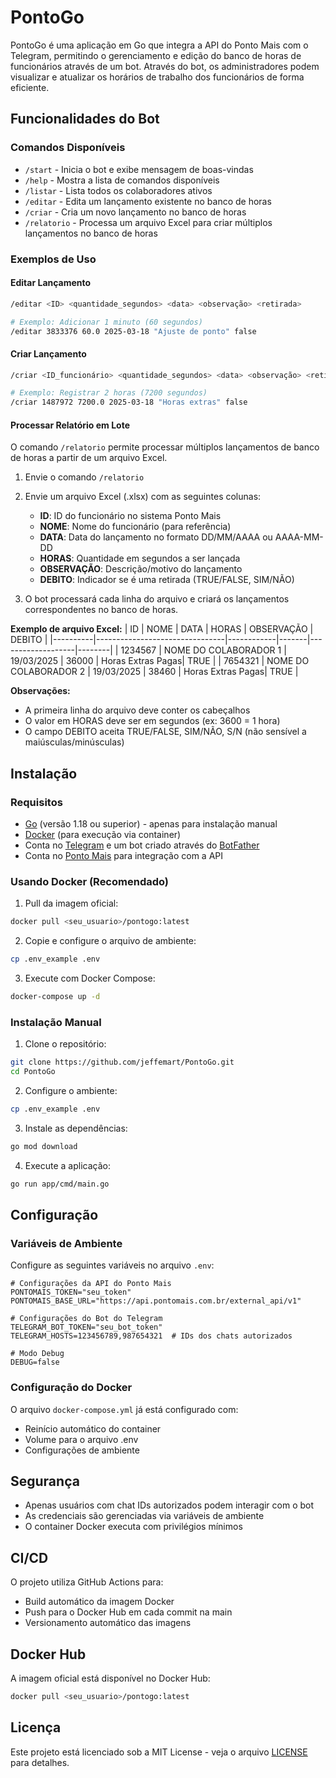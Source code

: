 # PontoGo

PontoGo é uma aplicação em Go que integra a API do Ponto Mais com o Telegram, permitindo o gerenciamento e edição do banco de horas de funcionários através de um bot. Através do bot, os administradores podem visualizar e atualizar os horários de trabalho dos funcionários de forma eficiente.

## Funcionalidades do Bot

### Comandos Disponíveis
- `/start` - Inicia o bot e exibe mensagem de boas-vindas
- `/help` - Mostra a lista de comandos disponíveis
- `/listar` - Lista todos os colaboradores ativos
- `/editar` - Edita um lançamento existente no banco de horas
- `/criar` - Cria um novo lançamento no banco de horas
- `/relatorio` - Processa um arquivo Excel para criar múltiplos lançamentos no banco de horas

### Exemplos de Uso

#### Editar Lançamento
```bash
/editar <ID> <quantidade_segundos> <data> <observação> <retirada>

# Exemplo: Adicionar 1 minuto (60 segundos)
/editar 3833376 60.0 2025-03-18 "Ajuste de ponto" false
```

#### Criar Lançamento
```bash
/criar <ID_funcionário> <quantidade_segundos> <data> <observação> <retirada>

# Exemplo: Registrar 2 horas (7200 segundos)
/criar 1487972 7200.0 2025-03-18 "Horas extras" false
```

#### Processar Relatório em Lote
O comando `/relatorio` permite processar múltiplos lançamentos de banco de horas a partir de um arquivo Excel.

1. Envie o comando `/relatorio`
2. Envie um arquivo Excel (.xlsx) com as seguintes colunas:
   - **ID**: ID do funcionário no sistema Ponto Mais
   - **NOME**: Nome do funcionário (para referência)
   - **DATA**: Data do lançamento no formato DD/MM/AAAA ou AAAA-MM-DD
   - **HORAS**: Quantidade em segundos a ser lançada
   - **OBSERVAÇÃO**: Descrição/motivo do lançamento
   - **DEBITO**: Indicador se é uma retirada (TRUE/FALSE, SIM/NÃO)

3. O bot processará cada linha do arquivo e criará os lançamentos correspondentes no banco de horas.

**Exemplo de arquivo Excel:**
| ID       | NOME                           | DATA       | HORAS | OBSERVAÇÃO        | DEBITO |
|----------|--------------------------------|------------|-------|-------------------|--------|
| 1234567  | NOME DO COLABORADOR 1          | 19/03/2025 | 36000 | Horas Extras Pagas| TRUE   |
| 7654321  | NOME DO COLABORADOR 2          | 19/03/2025 | 38460 | Horas Extras Pagas| TRUE   |

**Observações:**
- A primeira linha do arquivo deve conter os cabeçalhos
- O valor em HORAS deve ser em segundos (ex: 3600 = 1 hora)
- O campo DEBITO aceita TRUE/FALSE, SIM/NÃO, S/N (não sensível a maiúsculas/minúsculas)

## Instalação

### Requisitos
- [Go](https://golang.org/dl/) (versão 1.18 ou superior) - apenas para instalação manual
- [Docker](https://docs.docker.com/get-docker/) (para execução via container)
- Conta no [Telegram](https://telegram.org/) e um bot criado através do [BotFather](https://core.telegram.org/bots#botfather)
- Conta no [Ponto Mais](https://www.pontomais.com.br/) para integração com a API

### Usando Docker (Recomendado)

1. Pull da imagem oficial:
```bash
docker pull <seu_usuario>/pontogo:latest
```

2. Copie e configure o arquivo de ambiente:
```bash
cp .env_example .env
```

3. Execute com Docker Compose:
```bash
docker-compose up -d
```

### Instalação Manual

1. Clone o repositório:
```bash
git clone https://github.com/jeffemart/PontoGo.git
cd PontoGo
```

2. Configure o ambiente:
```bash
cp .env_example .env
```

3. Instale as dependências:
```bash
go mod download
```

4. Execute a aplicação:
```bash
go run app/cmd/main.go
```

## Configuração

### Variáveis de Ambiente
Configure as seguintes variáveis no arquivo `.env`:

```env
# Configurações da API do Ponto Mais
PONTOMAIS_TOKEN="seu_token"
PONTOMAIS_BASE_URL="https://api.pontomais.com.br/external_api/v1"

# Configurações do Bot do Telegram
TELEGRAM_BOT_TOKEN="seu_bot_token"
TELEGRAM_HOSTS=123456789,987654321  # IDs dos chats autorizados

# Modo Debug
DEBUG=false
```

### Configuração do Docker
O arquivo `docker-compose.yml` já está configurado com:
- Reinício automático do container
- Volume para o arquivo .env
- Configurações de ambiente

## Segurança

- Apenas usuários com chat IDs autorizados podem interagir com o bot
- As credenciais são gerenciadas via variáveis de ambiente
- O container Docker executa com privilégios mínimos

## CI/CD

O projeto utiliza GitHub Actions para:
- Build automático da imagem Docker
- Push para o Docker Hub em cada commit na main
- Versionamento automático das imagens

## Docker Hub

A imagem oficial está disponível no Docker Hub:
```bash
docker pull <seu_usuario>/pontogo:latest
```

## Licença

Este projeto está licenciado sob a MIT License - veja o arquivo [LICENSE](LICENSE) para detalhes.
